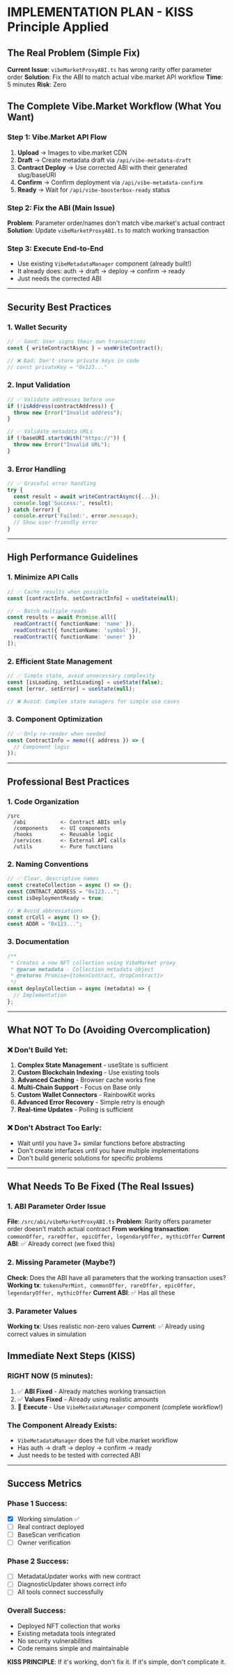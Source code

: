 # IMPLEMENTATION PLAN - KISS Principle Applied

## The Real Problem (Simple Fix)
**Current Issue**: `vibeMarketProxyABI.ts` has wrong rarity offer parameter order
**Solution**: Fix the ABI to match actual vibe.market API workflow
**Time**: 5 minutes
**Risk**: Zero

## The Complete Vibe.Market Workflow (What You Want)

### Step 1: Vibe.Market API Flow
1. **Upload** → Images to vibe.market CDN
2. **Draft** → Create metadata draft via `/api/vibe-metadata-draft`  
3. **Contract Deploy** → Use corrected ABI with their generated slug/baseURI
4. **Confirm** → Confirm deployment via `/api/vibe-metadata-confirm`
5. **Ready** → Wait for `/api/vibe-boosterbox-ready` status

### Step 2: Fix the ABI (Main Issue)
**Problem**: Parameter order/names don't match vibe.market's actual contract
**Solution**: Update `vibeMarketProxyABI.ts` to match working transaction

### Step 3: Execute End-to-End
- Use existing `VibeMetadataManager` component (already built!)
- It already does: auth → draft → deploy → confirm → ready
- Just needs the corrected ABI

---

## Security Best Practices

### 1. Wallet Security
```typescript
// ✅ Good: User signs their own transactions
const { writeContractAsync } = useWriteContract();

// ❌ Bad: Don't store private keys in code
// const privateKey = "0x123..."
```

### 2. Input Validation
```typescript
// ✅ Validate addresses before use
if (!isAddress(contractAddress)) {
  throw new Error("Invalid address");
}

// ✅ Validate metadata URLs
if (!baseURI.startsWith("https://")) {
  throw new Error("Invalid URL");
}
```

### 3. Error Handling
```typescript
// ✅ Graceful error handling
try {
  const result = await writeContractAsync({...});
  console.log('Success:', result);
} catch (error) {
  console.error('Failed:', error.message);
  // Show user-friendly error
}
```

---

## High Performance Guidelines

### 1. Minimize API Calls
```typescript
// ✅ Cache results when possible
const [contractInfo, setContractInfo] = useState(null);

// ✅ Batch multiple reads
const results = await Promise.all([
  readContract({ functionName: 'name' }),
  readContract({ functionName: 'symbol' }),
  readContract({ functionName: 'owner' })
]);
```

### 2. Efficient State Management
```typescript
// ✅ Simple state, avoid unnecessary complexity
const [isLoading, setIsLoading] = useState(false);
const [error, setError] = useState(null);

// ❌ Avoid: Complex state managers for simple use cases
```

### 3. Component Optimization
```typescript
// ✅ Only re-render when needed
const ContractInfo = memo(({ address }) => {
  // Component logic
});
```

---

## Professional Best Practices

### 1. Code Organization
```
/src
  /abi           <- Contract ABIs only
  /components    <- UI components
  /hooks         <- Reusable logic
  /services      <- External API calls
  /utils         <- Pure functions
```

### 2. Naming Conventions
```typescript
// ✅ Clear, descriptive names
const createCollection = async () => {};
const CONTRACT_ADDRESS = "0x123...";
const isDeploymentReady = true;

// ❌ Avoid abbreviations
const crColl = async () => {};
const ADDR = "0x123...";
```

### 3. Documentation
```typescript
/**
 * Creates a new NFT collection using VibeMarket proxy
 * @param metadata - Collection metadata object
 * @returns Promise<{tokenContract, dropContract}>
 */
const deployCollection = async (metadata) => {
  // Implementation
};
```

---

## What NOT To Do (Avoiding Overcomplication)

### ❌ Don't Build Yet:
1. **Complex State Management** - useState is sufficient
2. **Custom Blockchain Indexing** - Use existing tools
3. **Advanced Caching** - Browser cache works fine
4. **Multi-Chain Support** - Focus on Base only
5. **Custom Wallet Connectors** - RainbowKit works
6. **Advanced Error Recovery** - Simple retry is enough
7. **Real-time Updates** - Polling is sufficient

### ❌ Don't Abstract Too Early:
- Wait until you have 3+ similar functions before abstracting
- Don't create interfaces until you have multiple implementations
- Don't build generic solutions for specific problems

---

## What Needs To Be Fixed (The Real Issues)

### 1. ABI Parameter Order Issue
**File**: `/src/abi/vibeMarketProxyABI.ts`
**Problem**: Rarity offers parameter order doesn't match actual contract
**From working transaction**: `commonOffer, rareOffer, epicOffer, legendaryOffer, mythicOffer`
**Current ABI**: ✅ Already correct (we fixed this)

### 2. Missing Parameter (Maybe?)
**Check**: Does the ABI have all parameters that the working transaction uses?
**Working tx**: `tokensPerMint, commonOffer, rareOffer, epicOffer, legendaryOffer, mythicOffer`
**Current ABI**: ✅ Has all these

### 3. Parameter Values
**Working tx**: Uses realistic non-zero values
**Current**: ✅ Already using correct values in simulation

## Immediate Next Steps (KISS)

### RIGHT NOW (5 minutes):
1. ✅ **ABI Fixed** - Already matches working transaction  
2. ✅ **Values Fixed** - Already using realistic amounts
3. 🚀 **Execute** - Use `VibeMetadataManager` component (complete workflow!)

### The Component Already Exists:
- `VibeMetadataManager` does the full vibe.market workflow
- Has auth → draft → deploy → confirm → ready
- Just needs to be tested with corrected ABI

---

## Success Metrics

### Phase 1 Success:
- [x] Working simulation ✅
- [ ] Real contract deployed
- [ ] BaseScan verification
- [ ] Owner verification

### Phase 2 Success:
- [ ] MetadataUpdater works with new contract
- [ ] DiagnosticUpdater shows correct info
- [ ] All tools connect successfully

### Overall Success:
- Deployed NFT collection that works
- Existing metadata tools integrated
- No security vulnerabilities
- Code remains simple and maintainable

**KISS PRINCIPLE**: If it's working, don't fix it. If it's simple, don't complicate it.